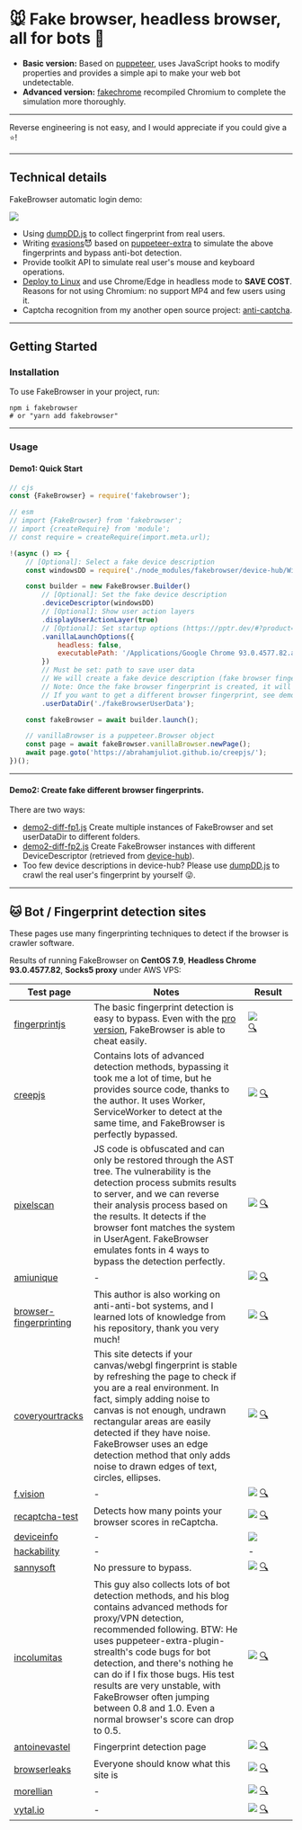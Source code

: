 # 🐭 Fake browser, headless browser, all for bots 🤖

* **Basic version:**
Based on [puppeteer](https://github.com/puppeteer/puppeteer), uses JavaScript hooks to modify properties and provides a simple api to make your web bot undetectable.
* **Advanced version:**
[fakechrome](https://github.com/kkoooqq/fakechrome) recompiled Chromium to complete the simulation more thoroughly. 

------

Reverse engineering is not easy, and I would appreciate if you could give a ⭐!

------

## Technical details

FakeBrowser automatic login demo:

![](doc/fakebrowser-demo.gif)

* Using [dumpDD.js](src/dumpDD.js) to collect fingerprint from real users.
* Writing [evasions](https://github.com/kkoooqq/fakebrowser/tree/main/src/plugins/evasions)😈 based on [puppeteer-extra](https://github.com/berstend/puppeteer-extra) to simulate the above fingerprints and bypass anti-bot detection.
* Provide toolkit API to simulate real user's mouse and keyboard operations.
* [Deploy to Linux](https://github.com/kkoooqq/fakebrowser/tree/main/script) and use Chrome/Edge in headless mode to **SAVE COST**. Reasons for not using Chromium: no support MP4 and few users using it.
* Captcha recognition from my another open source project: [anti-captcha](https://github.com/kkoooqq/anti-captcha).

----

## Getting Started

### Installation

To use FakeBrowser in your project, run:

``` shell
npm i fakebrowser
# or "yarn add fakebrowser"
```

---

### Usage

#### Demo1: Quick Start

``` javascript
// cjs
const {FakeBrowser} = require('fakebrowser');

// esm
// import {FakeBrowser} from 'fakebrowser';
// import {createRequire} from 'module';
// const require = createRequire(import.meta.url);

!(async () => {
    // [Optional]: Select a fake device description
    const windowsDD = require('./node_modules/fakebrowser/device-hub/Windows.json');

    const builder = new FakeBrowser.Builder()
        // [Optional]: Set the fake device description
        .deviceDescriptor(windowsDD)
        // [Optional]: Show user action layers
        .displayUserActionLayer(true)
        // [Optional]: Set startup options (https://pptr.dev/#?product=Puppeteer&show=api-puppeteerlaunchoptions)
        .vanillaLaunchOptions({
            headless: false,
            executablePath: '/Applications/Google Chrome 93.0.4577.82.app/Contents/MacOS/Google Chrome',
        })
        // Must be set: path to save user data
        // We will create a fake device description (fake browser fingerprint) and save the browser's user cache information to this folder.
        // Note: Once the fake browser fingerprint is created, it will not change, just like a normal user using the browser.
        // If you want to get a different browser fingerprint, see demo2.
        .userDataDir('./fakeBrowserUserData');

    const fakeBrowser = await builder.launch();

    // vanillaBrowser is a puppeteer.Browser object
    const page = await fakeBrowser.vanillaBrowser.newPage();
    await page.goto('https://abrahamjuliot.github.io/creepjs/');
})();
```

---

#### Demo2: Create fake different browser fingerprints.
There are two ways:
* [demo2-diff-fp1.js](demo/demo2-diff-fp1.js) Create multiple instances of FakeBrowser and set userDataDir to different folders.
* [demo2-diff-fp2.js](demo/demo2-diff-fp2.js) Create FakeBrowser instances with different DeviceDescriptor (retrieved from [device-hub](device-hub)).
* Too few device descriptions in device-hub? Please use [dumpDD.js](src/dumpDD.js) to crawl the real user's fingerprint by yourself 😜.

----

## 🐱 Bot / Fingerprint detection sites 

These pages use many fingerprinting techniques to detect if the browser is crawler software.

Results of running FakeBrowser on **CentOS 7.9**, **Headless Chrome 93.0.4577.82**, **Socks5 proxy** under AWS VPS:


| Test page | Notes | Result |
| ------ | ------ | ------ |
| [fingerprintjs](https://fingerprintjs.github.io/fingerprintjs/) | The basic fingerprint detection is easy to bypass. Even with the [pro version](https://fingerprintjs.com/demo/), FakeBrowser is able to cheat easily. | ![](doc/test-score-fingerprintjs.jpg) <img style='width: 450px !important; height: 1px;' />[🔍](doc/test-result-fingerprintjs.png) |
| [creepjs](https://abrahamjuliot.github.io/creepjs/) | Contains lots of advanced detection methods, bypassing it took me a lot of time, but he provides source code, thanks to the author. It uses Worker, ServiceWorker to detect at the same time, and FakeBrowser is perfectly bypassed. | ![](doc/test-score-creepjs.jpg) [🔍](doc/test-result-creepjs.png) |
| [pixelscan](https://pixelscan.net) | JS code is obfuscated and can only be restored through the AST tree. The vulnerability is the detection process submits results to server, and we can reverse their analysis process based on the results. It detects if the browser font matches the system in UserAgent. FakeBrowser emulates fonts in 4 ways to bypass the detection perfectly. | ![](doc/test-score-pixelscan.jpg) [🔍](doc/test-result-pixelscan.png) |
| [amiunique](https://amiunique.org/fp) | - | ![](doc/test-score-amiunique.jpg) [🔍](doc/test-result-amiunique.jpg) |
| [browser-fingerprinting](https://niespodd.github.io/browser-fingerprinting) | This author is also working on anti-anti-bot systems, and I learned lots of knowledge from his repository, thank you very much! | ![](doc/test-score-niespodd.jpg) [🔍](doc/test-result-niespodd.jpg) |
| [coveryourtracks](https://coveryourtracks.eff.org/) | This site detects if your canvas/webgl fingerprint is stable by refreshing the page to check if you are a real environment. In fact, simply adding noise to canvas is not enough, undrawn rectangular areas are easily detected if they have noise. FakeBrowser uses an edge detection method that only adds noise to drawn edges of text, circles, ellipses. | ![](doc/test-score-coveryourtracks.jpg) [🔍](doc/test-result-coveryourtracks.png) |
| [f.vision](http://f.vision/) | - | ![](doc/test-score-f.vision.jpg) [🔍](doc/test-result-f.vision.png) |
| [recaptcha-test](https://antcpt.com/eng/information/demo-form/recaptcha-3-test-score.html) | Detects how many points your browser scores in reCaptcha. | ![](doc/test-score-recaptcha.jpg) [🔍](doc/test-result-recaptcha.jpg) |
| [deviceinfo](https://www.deviceinfo.me) | - | ![](doc/test-score-deviceinfo.jpg) |
| [hackability](https://portswigger-labs.net/hackability/) | - | - |
| [sannysoft](https://bot.sannysoft.com/) | No pressure to bypass. | ![](doc/test-score-sannysoft.jpg) [🔍](doc/test-result-sannysoft.jpg) |
| [incolumitas](https://bot.incolumitas.com) | This guy also collects lots of bot detection methods, and his blog contains advanced methods for proxy/VPN detection, recommended following. BTW: He uses puppeteer-extra-plugin-strealth's code bugs for bot detection, and there's nothing he can do if I fix those bugs. His test results are very unstable, with FakeBrowser often jumping between 0.8 and 1.0. Even a normal browser's score can drop to 0.5. | ![](doc/test-score-incolumitas.jpg) [🔍](doc/test-result-incolumitas.png) |
| [antoinevastel](http://antoinevastel.com/bots) | Fingerprint detection page | ![](doc/test-score-antoinevastel.jpg) [🔍](doc/test-result-antoinevastel.jpg) |
| [browserleaks](https://browserleaks.com) | Everyone should know what this site is | ![](doc/test-score-browserleaks.jpg) [🔍](doc/test-result-browserleaks.jpg) |
| [morellian](https://plaperdr.github.io/morellian-canvas/Prototype/webpage/picassauth.html) | - | ![](doc/test-score-morellian.jpg) [🔍](doc/test-result-morellian.jpg) |
| [vytal.io](https://vytal.io) | - | ![](doc/test-score-vytal.io.jpg) [🔍](doc/test-result-vytal.io.png) |
